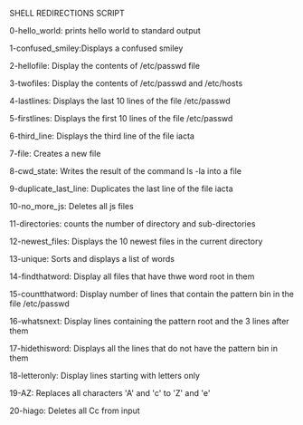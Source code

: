 SHELL REDIRECTIONS SCRIPT

0-hello_world: prints hello world to standard output

1-confused_smiley:Displays a confused smiley

2-hellofile: Display the contents of /etc/passwd file

3-twofiles: Display the contents of /etc/passwd and /etc/hosts

4-lastlines: Displays the last 10 lines of the file /etc/passwd

5-firstlines: Displays the first 10 lines of the file /etc/passwd

6-third_line: Displays the third line of the file iacta

7-file: Creates a new file

8-cwd_state: Writes the result of the command ls -la into a file

9-duplicate_last_line: Duplicates the last line of the file iacta

10-no_more_js: Deletes all js files

11-directories: counts the number of directory and sub-directories

12-newest_files: Displays the  10 newest files in the current directory

13-unique: Sorts and displays a list of words 

14-findthatword: Display all files that have thwe word root in them

15-countthatword: Display number of lines that contain the pattern bin in the file /etc/passwd

16-whatsnext: Display lines containing the pattern root and the 3 lines after them

17-hidethisword: Displays all the lines that do not have the pattern bin in them

18-letteronly: Display lines starting with letters only

19-AZ: Replaces all characters 'A' and 'c' to 'Z' and 'e'

20-hiago: Deletes all Cc from input
